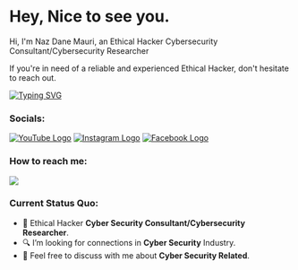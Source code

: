 <!DOCTYPE html>
<html lang="en">
<head>
  <link rel="stylesheet" href="https://cdnjs.cloudflare.com/ajax/libs/font-awesome/6.0.0-beta3/css/all.min.css" integrity="sha384-rlyipDCdZUjwC7Cb8OV9jwzx8Uv4oZwE4GY9xNHcbv70n+PqVM5Xs5LflE6yMaKs" crossorigin="anonymous">
</head>
<body>
  <h1>Hey, Nice to see you.</h1>
  <p>Hi, I'm Naz Dane Mauri, an Ethical Hacker Cybersecurity Consultant/Cybersecurity Researcher</p>

  <p>If you're in need of a reliable and experienced Ethical Hacker, don't hesitate to reach out.</p>


  <a href="https://git.io/typing-svg">
    <img src="https://readme-typing-svg.herokuapp.com?font=Fira+Code&pause=1000&color=13F700&width=435&lines=Ethical+Hacker;Cybersecurity+Consultant;Cybersecurity+Researcher" alt="Typing SVG" />
  </a>

### Socials:
<a href="https://m.youtube.com/@nazmauri"><img src="Youtube.png" alt="YouTube Logo"></a>
<a href="https://www.instagram.com/naz_mauri1/"><img src="instagram.png" alt="Instagram Logo"></a>
<a href="https://www.facebook.com/ndm.gov.ph"><img src="meta.jpg" alt="Facebook Logo"></a>

  <h3>How to reach me:</h3>
  <a href="mailto:nazmauri@proton.me">
  <img src="https://img.shields.io/badge/nazmauri%40proton.me-purple" ></a>
  <h3>Current Status Quo:</h3>
  <ul>
    <li>💼 Ethical Hacker <strong>Cyber Security Consultant/Cybersecurity Researcher</strong>.</li>
    <li>🔍 I’m looking for connections in <strong>Cyber Security</strong> Industry.</li>
    <li>💬 Feel free to discuss with me about <strong>Cyber Security Related</strong>.</li>
  </ul>

</body>
</html>
